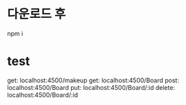 # 다운로드 후 
npm i 

# test

get: localhost:4500/makeup
get: localhost:4500/Board
post: localhost:4500/Board
put: localhost:4500/Board/:id
delete: localhost:4500/Board/:id
